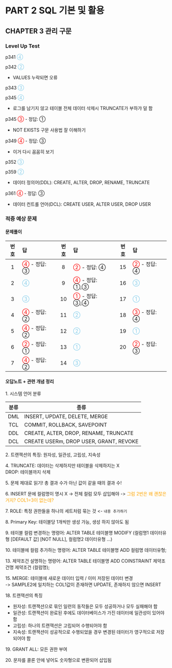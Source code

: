# PART 2 SQL 기본 및 활용

## CHAPTER 3 관리 구문

### Level Up Test

p341 <span style='color:skyblue'>④</span>

p342 <span style='color:skyblue'>②</span>

- VALUES 누락되면 오류

p343 <span style='color:skyblue'>③</span>

p345 <span style='color:skyblue'>④</span>

- 로그를 남기지 않고 테이블 전체 데이터 삭제시 TRUNCATE가 부하갸 덜 함

p345 <span style='color:red'>③</span> - 정답: ①

- NOT EXISTS 구문 사용법 잘 이해하기

p349 <span style='color:red'>④</span> - 정답: ③

- 이거 다시 꼼꼼히 보기

p352 <span style='color:skyblue'>③</span>

p359 <span style='color:skyblue'>②</span>

- 데이터 정의어(DDL): CREATE, ALTER, DROP, RENAME, TRUNCATE

p361 <span style='color:red'>④</span> - 정답: ③

- 데이터 컨트롤 언어(DCL): CREATE USER, ALTER USER, DROP USER

### 적중 예상 문제

#### 문제풀이

|번호|답|번호|답|번호|답|
|:--:|:--|:--:|:--|:--:|:--|
|1|<span style='color:red'>④</span> - 정답: ③|8|<span style='color:red'>②</span> - 정답: ④|15|<span style='color:red'>②</span> - 정답: ④|
|2|<span style='color:skyblue'>④</span>|9|<span style='color:red'>④</span> - 정답: ①,③|16|<span style='color:skyblue'>③</span>|
|3|<span style='color:skyblue'>③</span>|10|<span style='color:red'>①</span> - 정답: ③,④|17|<span style='color:skyblue'>①</span>|
|4|<span style='color:red'>④</span> - 정답: ②|11|<span style='color:skyblue'>②</span>|18|<span style='color:red'>③</span> - 정답: ④|
|5|<span style='color:red'>④</span> - 정답: ②|12|<span style='color:skyblue'>②</span>|19|<span style='color:skyblue'>①</span>|
|6|<span style='color:red'>②</span> - 정답: ①|13|<span style='color:skyblue'>①</span>|20|<span style='color:red'>②</span> - 정답: ③|
|7|<span style='color:red'>④</span> - 정답: ②|14|<span style='color:skyblue'>③</span>|||

#### 오답노트 + 관련 개념 정리

1\. 시스템 언어 분류

|분류|종류|
|:-:|--|
|DML|INSERT, UPDATE, DELETE, MERGE|
|TCL|COMMIT, ROLLBACK, SAVEPOINT|
|DDL|CREATE, ALTER, DROP, RENAME, TRUNCATE|
|DCL|CREATE USERm, DROP USER, GRANT, REVOKE|

2\. 트랜잭션의 특징: 원자성, 일관성, 고립성, 지속성

4\. TRUNCATE: 데이터는 삭제하지만 테이블을 삭제하지는 X
<br>DROP: 테이블까지 삭제

5\. 문제 제대로 읽기! 총 결과 수가 아닌 값이 같을 때의 결과 수!

6\. INSERT 문에 컬럼명이 명시 X -> 전체 컬럼 모두 삽입해야
-> <span style='color:orange'>그럼 2번은 왜 괜찮은거지? COL1=3이 없는데?</span>

7\. ROLE: 특정 권한들을 하나의 세트처럼 묶는 것 <- `내용 추가하기`

8\. Primary Key: 테이블당 1개씩만 생성 가능, 생성 하지 않아도 됨

9\. 테이블 컬럼 변경하는 명령어: ALTER TABLE 테이블명 MODIFY (컬럼명1 데이터유형 \[DEFAULT 값] \[NOT NULL], 컬럼명2 데이터유형 ...)

10\. 테이블에 컬럼 추가하는 명령어: ALTER TABLE 테이블명 ADD 컬럼명 데이터유형;

13\. 제약조건 설명하는 명령어: ALTER TABLE 테이블명 ADD COINSTRAINT 제약조건명 제약조건 (컬럼명);

15\. MERGE: 테이블에 새로운 데이터 입력 / 이미 저장된 데이터 변경
<br>-> SAMPLE2에 일치하는 COL1값이 존재하면 UPDATE, 존재하지 않으면 INSERT

18\. 트랜잭션의 특징

- 원자성: 트랜잭션으로 묶인 일련의 동작들은 모두 성공하거나 모두 실패해야 함
- 일관성: 트랜잭션이 완료된 후에도 데이터베이스가 가진 데이터에 일관성이 있어야 함
- 고립성: 하나의 트랜잭션은 고립되어 수행되어야 함
- 지속성: 트랜잭션이 성공적으로 수행되었을 경우 변경된 데이터가 영구적으로 저장되어야 함

19\. GRANT ALL: 모든 권한 부여

20\. 문자를 콜론 안에 넣어도 숫자형으로 변환되어 삽입됨